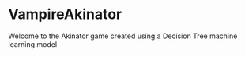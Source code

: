# VampireAkinator
Welcome to the Akinator game created using a Decision Tree machine learning model
